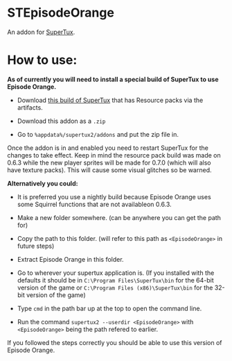# STEpisodeOrange
 An addon for [SuperTux](https://github.com/SuperTux/supertux/).

# How to use:
**As of currently you will need to install a special build of SuperTux to use Episode Orange.**

* Download [this build of SuperTux](https://github.com/SuperTux/supertux/actions/runs/3697107500) that has Resource packs via the artifacts.

* Download this addon as a `.zip`

* Go to `%appdata%/supertux2/addons` and put the zip file in.

Once the addon is in and enabled you need to restart SuperTux for the changes to take effect.
Keep in mind the resource pack build was made on 0.6.3 while the new player sprites will be made for 0.7.0 (which will also have texture packs). This will cause some visual glitches so be warned.

**Alternatively you could:**

* It is preferred you use a nightly build because Episode Orange uses some Squirrel functions that are not availableon 0.6.3.

* Make a new folder somewhere. (can be anywhere you can get the path for)

* Copy the path to this folder. (will refer to this path as `<EpisodeOrange>` in future steps)

* Extract Episode Orange in this folder.

* Go to wherever your supertux application is. (If you installed with the defaults it should be in `C:\Program Files\SuperTux\bin` for the 64-bit version of the game or `C:\Program Files (x86)\SuperTux\bin` for the 32-bit version of the game)

* Type `cmd` in the path bar up at the top to open the command line.

* Run the command `supertux2 --userdir <EpisodeOrange>` with `<EpisodeOrange>` being the path refered to earlier.

If you followed the steps correctly you should be able to use this version of Episode Orange.

